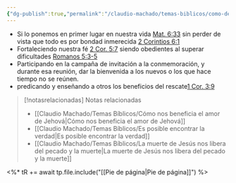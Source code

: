 ```yaml
---
{"dg-publish":true,"permalink":"/claudio-machado/temas-biblicos/como-demostrar-agradecimiento-por-el-sacrificio-de-jesus/"}
---
```


- Si lo ponemos en primer lugar en nuestra vida [Mat. 6:33](https://wol.jw.org/es/wol/bc/r4/lp-s/2025244/19/0) sin perder de vista que todo es por bondad inmerecida [2 Corintios 6:1](https://wol.jw.org/es/wol/bc/r4/lp-s/2025244/21/0)
- Fortaleciendo nuestra fé  [2 Cor. 5:7](https://wol.jw.org/es/wol/b/r4/lp-s/nwtsty/47/5#v=47:5:7) siendo obedientes al superar dificultades [Romanos 5:3-5](https://wol.jw.org/es/wol/bc/r4/lp-s/2025244/23/0) 
- Participando en la campaña de invitación a la conmemoración, y durante esa reunión, dar la bienvenida a los nuevos o los que hace tiempo no se reúnen.
- predicando y enseñando a otros los beneficios del rescate[1 Cor. 3:9](https://wol.jw.org/es/wol/bc/r4/lp-s/2025244/27/0)  



> [!notasrelacionadas] Notas relacionadas
> - [[Claudio Machado/Temas Bíblicos/Cómo nos beneficia el amor de Jehová\|Cómo nos beneficia el amor de Jehová]]
> - [[Claudio Machado/Temas Bíblicos/Es posible encontrar la verdad\|Es posible encontrar la verdad]]
> - [[Claudio Machado/Temas Bíblicos/La muerte de Jesús nos libera del pecado y la muerte\|La muerte de Jesús nos libera del pecado y la muerte]]

<%* tR += await tp.file.include("[[Pie de página\|Pie de página]]") %>
